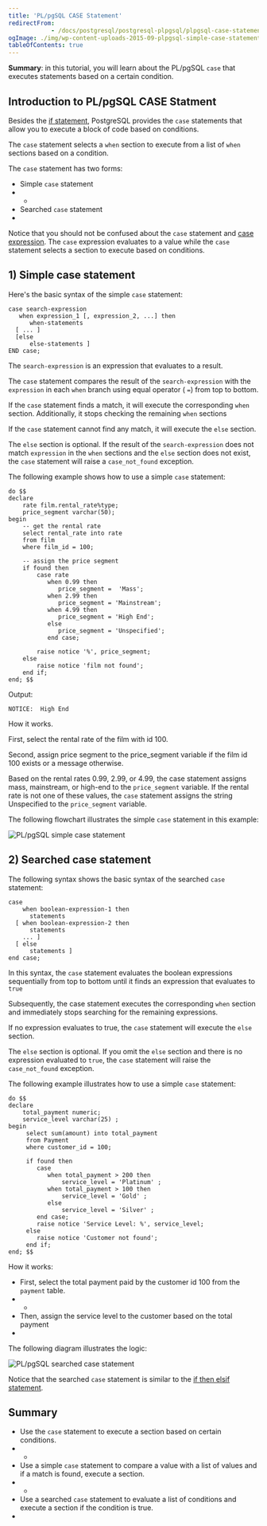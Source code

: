 ```yaml
---
title: 'PL/pgSQL CASE Statement'
redirectFrom: 
            - /docs/postgresql/postgresql-plpgsql/plpgsql-case-statement/
ogImage: ./img/wp-content-uploads-2015-09-plpgsql-simple-case-statement.png
tableOfContents: true
---
```


**Summary**: in this tutorial, you will learn about the PL/pgSQL `case` that executes statements based on a certain condition.



## Introduction to PL/pgSQL CASE Statment



Besides the [if statement](https://www.postgresqltutorial.com/postgresql-plpgsql/plpgsql-if-else-statements/), PostgreSQL provides the `case` statements that allow you to execute a block of code based on conditions.



The `case` statement selects a `when` section to execute from a list of `when` sections based on a condition.



The `case` statement has two forms:



- Simple `case` statement
- -
- Searched `case` statement
- 


Notice that you should not be confused about the `case` statement and [case expression](/docs/postgresql/postgresql-case). The `case` expression evaluates to a value while the `case` statement selects a section to execute based on conditions.



## 1) Simple case statement



Here's the basic syntax of the simple `case` statement:



```
case search-expression
   when expression_1 [, expression_2, ...] then
      when-statements
  [ ... ]
  [else
      else-statements ]
END case;
```



The `search-expression` is an expression that evaluates to a result.



The `case` statement compares the result of the `search-expression` with the `expression` in each `when` branch using equal operator ( `=`) from top to bottom.



If the `case` statement finds a match, it will execute the corresponding `when` section. Additionally, it stops checking the remaining `when` sections



If the `case` statement cannot find any match, it will execute the `else` section.



The `else` section is optional. If the result of the `search-expression` does not match `expression` in the `when` sections and the `else` section does not exist, the `case` statement will raise a `case_not_found` exception.



The following example shows how to use a simple `case` statement:



```
do $$
declare
	rate film.rental_rate%type;
	price_segment varchar(50);
begin
    -- get the rental rate
    select rental_rate into rate
    from film
    where film_id = 100;

	-- assign the price segment
	if found then
		case rate
		   when 0.99 then
              price_segment =  'Mass';
		   when 2.99 then
              price_segment = 'Mainstream';
		   when 4.99 then
              price_segment = 'High End';
		   else
	    	  price_segment = 'Unspecified';
		   end case;

		raise notice '%', price_segment;
	else
		raise notice 'film not found';
    end if;
end; $$
```



Output:



```
NOTICE:  High End
```



How it works.



First, select the rental rate of the film with id 100.



Second, assign price segment to the price_segment variable if the film id 100 exists or a message otherwise.



Based on the rental rates 0.99, 2.99, or 4.99, the case statement assigns mass, mainstream, or high-end to the `price_segment` variable. If the rental rate is not one of these values, the `case` statement assigns the string Unspecified to the `price_segment` variable.



The following flowchart illustrates the simple `case` statement in this example:



![PL/pgSQL simple case statement](./img/wp-content-uploads-2015-09-plpgsql-simple-case-statement.png)



## 2) Searched case statement



The following syntax shows the basic syntax of the searched `case` statement:



```
case
    when boolean-expression-1 then
      statements
  [ when boolean-expression-2 then
      statements
    ... ]
  [ else
      statements ]
end case;
```



In this syntax, the `case` statement evaluates the boolean expressions sequentially from top to bottom until it finds an expression that evaluates to `true`



Subsequently, the case statement executes the corresponding `when` section and immediately stops searching for the remaining expressions.



If no expression evaluates to true, the `case` statement will execute the `else` section.



The `else` section is optional. If you omit the `else` section and there is no expression evaluated to `true`, the `case` statement will raise the `case_not_found` exception.



The following example illustrates how to use a simple `case` statement:



```
do $$
declare
    total_payment numeric;
    service_level varchar(25) ;
begin
     select sum(amount) into total_payment
     from Payment
     where customer_id = 100;

	 if found then
	    case
		   when total_payment > 200 then
               service_level = 'Platinum' ;
           when total_payment > 100 then
	           service_level = 'Gold' ;
           else
               service_level = 'Silver' ;
        end case;
		raise notice 'Service Level: %', service_level;
     else
	    raise notice 'Customer not found';
	 end if;
end; $$
```



How it works:



- First, select the total payment paid by the customer id 100 from the `payment` table.
- -
- Then, assign the service level to the customer based on the total payment
- 


The following diagram illustrates the logic:



![PL/pgSQL searched case statement](./img/wp-content-uploads-2015-09-plpgsql-searched-case-statement.png)



Notice that the searched `case` statement is similar to the [if then elsif statement](https://www.postgresqltutorial.com/postgresql-plpgsql/plpgsql-if-else-statements/).



## Summary



- Use the `case` statement to execute a section based on certain conditions.
- -
- Use a simple `case` statement to compare a value with a list of values and if a match is found, execute a section.
- -
- Use a searched `case` statement to evaluate a list of conditions and execute a section if the condition is true.
- 
